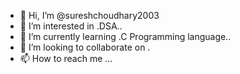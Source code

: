 - 👋 Hi, I’m @sureshchoudhary2003
- 👀 I’m interested in .DSA..
- 🌱 I’m currently learning .C Programming language..
- 💞️ I’m looking to collaborate on .
- 📫 How to reach me ...

<!---
sureshchoudhary2003/sureshchoudhary2003 is a ✨ special ✨ repository because its `README.md` (this file) appears on your GitHub profile.
You can click the Preview link to take a look at your changes.
--->
